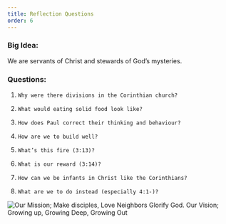 ```yaml
---
title: Reflection Questions
order: 6
---
```


### Big Idea: 

We are servants of Christ and stewards of God’s mysteries. 


### Questions:

1.     Why were there divisions in the Corinthian church? 
2.     What would eating solid food look like?
3.     How does Paul correct their thinking and behaviour? 
4.     How are we to build well? 
5.     What’s this fire (3:13)?
6.     What is our reward (3:14)? 
7.     How can we be infants in Christ like the Corinthians? 
8.     What are we to do instead (especially 4:1-)? 


![Our Mission; Make disciples, Love Neighbors Glorify God. Our Vision; Growing up, Growing Deep, Growing Out](https://raw.githubusercontent.com/stgeorgeshurstville/bulletin/main/images/upload.JPG)
